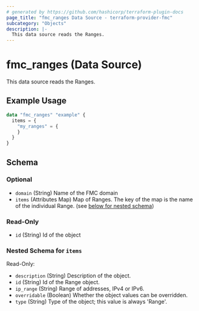 ```yaml
---
# generated by https://github.com/hashicorp/terraform-plugin-docs
page_title: "fmc_ranges Data Source - terraform-provider-fmc"
subcategory: "Objects"
description: |-
  This data source reads the Ranges.
---
```


# fmc_ranges (Data Source)

This data source reads the Ranges.

## Example Usage

```terraform
data "fmc_ranges" "example" {
  items = {
    "my_ranges" = {
    }
  }
}
```

<!-- schema generated by tfplugindocs -->
## Schema

### Optional

- `domain` (String) Name of the FMC domain
- `items` (Attributes Map) Map of Ranges. The key of the map is the name of the individual Range. (see [below for nested schema](#nestedatt--items))

### Read-Only

- `id` (String) Id of the object

<a id="nestedatt--items"></a>
### Nested Schema for `items`

Read-Only:

- `description` (String) Description of the object.
- `id` (String) Id of the Range object.
- `ip_range` (String) Range of addresses, IPv4 or IPv6.
- `overridable` (Boolean) Whether the object values can be overridden.
- `type` (String) Type of the object; this value is always 'Range'.
